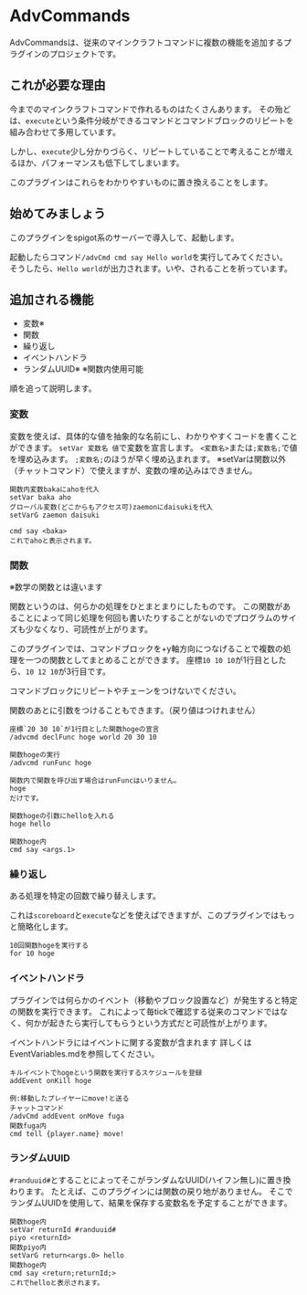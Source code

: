# AdvCommands
AdvCommandsは、従来のマインクラフトコマンドに複数の機能を追加するプラグインのプロジェクトです。
## これが必要な理由
今までのマインクラフトコマンドで作れるものはたくさんあります。
その殆どは、`execute`という条件分岐ができるコマンドとコマンドブロックのリピートを組み合わせて多用しています。

しかし、`execute`少し分かりづらく、リピートしていることで考えることが増えるほか、パフォーマンスも低下してしまいます。

このプラグインはこれらをわかりやすいものに置き換えることをします。
## 始めてみましょう
このプラグインをspigot系のサーバーで導入して、起動します。

起動したらコマンド`/advCmd cmd say Hello world`を実行してみてください。
そうしたら、`Hello world`が出力されます。いや、されることを祈っています。
## 追加される機能
- 変数※
- 関数
- 繰り返し
- イベントハンドラ
- ランダムUUID※
※関数内使用可能

順を追って説明します。
### 変数
変数を使えば、具体的な値を抽象的な名前にし、わかりやすくコードを書くことができます。
`setVar 変数名 値`で変数を宣言します。
`<変数名>`または`;変数名;`で値を埋め込みます。
`;変数名;`のほうが早く埋め込まれます。
※setVarは関数以外（チャットコマンド）で使えますが、変数の埋め込みはできません。
```
関数内変数bakaにahoを代入
setVar baka aho
グローバル変数(どこからもアクセス可)zaemonにdaisukiを代入
setVarG zaemon daisuki

cmd say <baka>
これでahoと表示されます。
```
### 関数
※数学の関数とは違います

関数というのは、何らかの処理をひとまとまりにしたものです。
この関数があることによって同じ処理を何回も書いたりすることがないのでプログラムのサイズも少なくなり、可読性が上がります。

このプラグインでは、コマンドブロックを+y軸方向につなげることで複数の処理を一つの関数としてまとめることができます。
座標`10 10 10`が1行目としたら、`10 12 10`が3行目です。

コマンドブロックにリピートやチェーンをつけないでください。

関数のあとに引数をつけることもできます。（戻り値はつけれません）

```
座標`20 30 10`が1行目とした関数hogeの宣言
/advcmd declFunc hoge world 20 30 10

関数hogeの実行
/advcmd runFunc hoge

関数内で関数を呼び出す場合はrunFuncはいりません。
hoge
だけです。

関数hogeの引数にhelloを入れる
hoge hello

関数hoge内
cmd say <args.1>
```
### 繰り返し
ある処理を特定の回数で繰り替えします。

これは`scoreboard`と`execute`などを使えばできますが、このプラグインではもっと簡略化します。

```
10回関数hogeを実行する
for 10 hoge
```
### イベントハンドラ
プラグインでは何らかのイベント（移動やブロック設置など）が発生すると特定の関数を実行できます。
これによって毎tickで確認する従来のコマンドではなく、何かが起きたら実行してもらうという方式だと可読性が上がります。

イベントハンドラにはイベントに関する変数が含まれます
詳しくはEventVariables.mdを参照してください。

```
キルイベントでhogeという関数を実行するスケジュールを登録
addEvent onKill hoge

例:移動したプレイヤーにmove!と送る
チャットコマンド
/advCmd addEvent onMove fuga
関数fuga内
cmd tell {player.name} move!
```
### ランダムUUID
`#randuuid#`とすることによってそこがランダムなUUID(ハイフン無し)に置き換わります。
たとえば、このプラグインには関数の戻り地がありません。
そこでランダムUUIDを使用して、結果を保存する変数名を予定することができます。
```
関数hoge内
setVar returnId #randuuid#
piyo <returnId>
関数piyo内
setVarG return<args.0> hello
関数hoge内
cmd say <return;returnId;>
これでhelloと表示されます。
```
